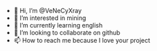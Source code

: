 - 👋 Hi, I’m @VeNeCyXray
- 👀 I’m interested in mining
- 🌱 I’m currently learning english
- 💞️ I’m looking to collaborate on github
- 📫 How to reach me because I love your project

<!---
VeNeCyXray/VeNeCyXray is a ✨ special ✨ repository because its `README.md` (this file) appears on your GitHub profile.
You can click the Preview link to take a look at your changes.
--->
